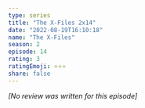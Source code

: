 ```yaml
---
type: series
title: "The X-Files 2x14"
date: "2022-08-19T16:10:18"
name: "The X-Files"
season: 2
episode: 14
rating: 3
ratingEmoji: ⭐️⭐️⭐️
share: false
---
```


_[No review was written for this episode]_

